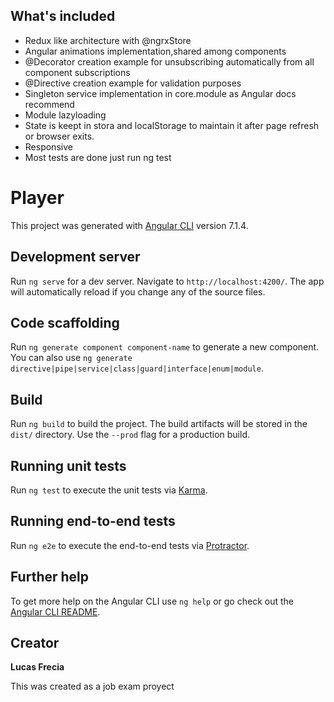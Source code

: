 ## What's included

* Redux like architecture with @ngrxStore
* Angular animations implementation,shared among components
* @Decorator creation example for unsubscribing automatically from all component subscriptions
* @Directive creation example for validation purposes
* Singleton service implementation in core.module as Angular docs recommend
* Module lazyloading
* State is keept in stora and localStorage to maintain it after page refresh or browser exits.
* Responsive
* Most tests are done just run ng test

# Player

This project was generated with [Angular CLI](https://github.com/angular/angular-cli) version 7.1.4.

## Development server

Run `ng serve` for a dev server. Navigate to `http://localhost:4200/`. The app will automatically reload if you change any of the source files.

## Code scaffolding

Run `ng generate component component-name` to generate a new component. You can also use `ng generate directive|pipe|service|class|guard|interface|enum|module`.

## Build

Run `ng build` to build the project. The build artifacts will be stored in the `dist/` directory. Use the `--prod` flag for a production build.

## Running unit tests

Run `ng test` to execute the unit tests via [Karma](https://karma-runner.github.io).

## Running end-to-end tests

Run `ng e2e` to execute the end-to-end tests via [Protractor](http://www.protractortest.org/).

## Further help

To get more help on the Angular CLI use `ng help` or go check out the [Angular CLI README](https://github.com/angular/angular-cli/blob/master/README.md).

## Creator

**Lucas Frecia**

This was created as a job exam proyect
